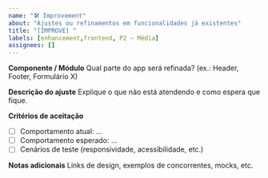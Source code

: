 ```yaml
---
name: "🛠️ Improvement"
about: "Ajustes ou refinamentos em funcionalidades já existentes"
title: "[IMPROVE] "
labels: [enhancement,frontend, P2 – Média]
assignees: []
---
```

**Componente / Módulo**
Qual parte do app será refinada? (ex.: Header, Footer, Formulário X)

**Descrição do ajuste**
Explique o que não está atendendo e como espera que fique.

**Critérios de aceitação**
- [ ] Comportamento atual: …
- [ ] Comportamento esperado: …
- [ ] Cenários de teste (responsividade, acessibilidade, etc.)

**Notas adicionais**
Links de design, exemplos de concorrentes, mocks, etc.
